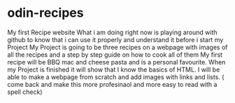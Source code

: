 # odin-recipes
My first Recipe website 
What i am doing right now is playing around with github to know that i can use it properly and understand it before i start my Project
My Project is going to be three recipes on a webpage with images of all the recipes and a step by step guide on how to cook all of them 
My first recipe will be BBQ mac and cheese pasta and is a personal favourite.
When my Project is finished it will show that I know the basics of HTML.
I will be able to make a webpage from scratch and add images with links and lists.
( come back and make this more profesinaol and more easy to read with a spell check)  

 
